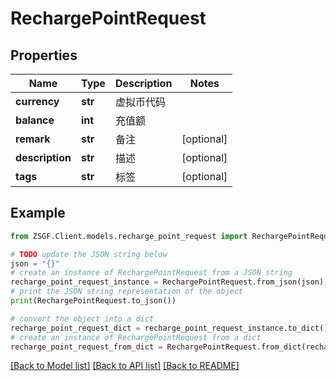 # RechargePointRequest


## Properties

Name | Type | Description | Notes
------------ | ------------- | ------------- | -------------
**currency** | **str** | 虚拟币代码 | 
**balance** | **int** | 充值额 | 
**remark** | **str** | 备注 | [optional] 
**description** | **str** | 描述 | [optional] 
**tags** | **str** | 标签 | [optional] 

## Example

```python
from ZSGF.Client.models.recharge_point_request import RechargePointRequest

# TODO update the JSON string below
json = "{}"
# create an instance of RechargePointRequest from a JSON string
recharge_point_request_instance = RechargePointRequest.from_json(json)
# print the JSON string representation of the object
print(RechargePointRequest.to_json())

# convert the object into a dict
recharge_point_request_dict = recharge_point_request_instance.to_dict()
# create an instance of RechargePointRequest from a dict
recharge_point_request_from_dict = RechargePointRequest.from_dict(recharge_point_request_dict)
```
[[Back to Model list]](../README.md#documentation-for-models) [[Back to API list]](../README.md#documentation-for-api-endpoints) [[Back to README]](../README.md)


